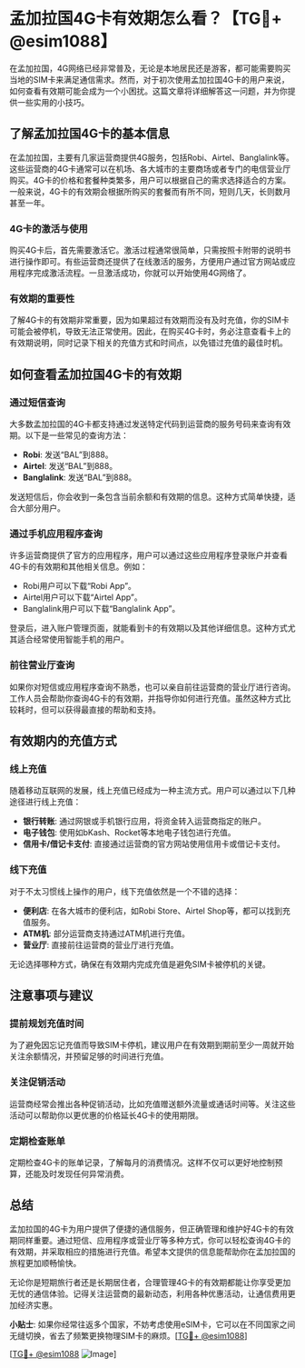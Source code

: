 # 孟加拉国4G卡有效期怎么看？【TG💪+ @esim1088】

在孟加拉国，4G网络已经非常普及，无论是本地居民还是游客，都可能需要购买当地的SIM卡来满足通信需求。然而，对于初次使用孟加拉国4G卡的用户来说，如何查看有效期可能会成为一个小困扰。这篇文章将详细解答这一问题，并为你提供一些实用的小技巧。

## 了解孟加拉国4G卡的基本信息

在孟加拉国，主要有几家运营商提供4G服务，包括Robi、Airtel、Banglalink等。这些运营商的4G卡通常可以在机场、各大城市的主要商场或者专门的电信营业厅购买。4G卡的价格和套餐种类繁多，用户可以根据自己的需求选择适合的方案。一般来说，4G卡的有效期会根据所购买的套餐而有所不同，短则几天，长则数月甚至一年。

### 4G卡的激活与使用

购买4G卡后，首先需要激活它。激活过程通常很简单，只需按照卡附带的说明书进行操作即可。有些运营商还提供了在线激活的服务，方便用户通过官方网站或应用程序完成激活流程。一旦激活成功，你就可以开始使用4G网络了。

### 有效期的重要性

了解4G卡的有效期非常重要，因为如果超过有效期而没有及时充值，你的SIM卡可能会被停机，导致无法正常使用。因此，在购买4G卡时，务必注意查看卡上的有效期说明，同时记录下相关的充值方式和时间点，以免错过充值的最佳时机。

## 如何查看孟加拉国4G卡的有效期

### 通过短信查询

大多数孟加拉国的4G卡都支持通过发送特定代码到运营商的服务号码来查询有效期。以下是一些常见的查询方法：

- **Robi**: 发送“BAL”到888。
- **Airtel**: 发送“BAL”到888。
- **Banglalink**: 发送“BAL”到888。

发送短信后，你会收到一条包含当前余额和有效期的信息。这种方式简单快捷，适合大部分用户。

### 通过手机应用程序查询

许多运营商提供了官方的应用程序，用户可以通过这些应用程序登录账户并查看4G卡的有效期和其他相关信息。例如：

- Robi用户可以下载“Robi App”。
- Airtel用户可以下载“Airtel App”。
- Banglalink用户可以下载“Banglalink App”。

登录后，进入账户管理页面，就能看到卡的有效期以及其他详细信息。这种方式尤其适合经常使用智能手机的用户。

### 前往营业厅查询

如果你对短信或应用程序查询不熟悉，也可以亲自前往运营商的营业厅进行咨询。工作人员会帮助你查询4G卡的有效期，并指导你如何进行充值。虽然这种方式比较耗时，但可以获得最直接的帮助和支持。

## 有效期内的充值方式

### 线上充值

随着移动互联网的发展，线上充值已经成为一种主流方式。用户可以通过以下几种途径进行线上充值：

- **银行转账**: 通过网银或手机银行应用，将资金转入运营商指定的账户。
- **电子钱包**: 使用如bKash、Rocket等本地电子钱包进行充值。
- **信用卡/借记卡支付**: 直接通过运营商的官方网站使用信用卡或借记卡支付。

### 线下充值

对于不太习惯线上操作的用户，线下充值依然是一个不错的选择：

- **便利店**: 在各大城市的便利店，如Robi Store、Airtel Shop等，都可以找到充值服务。
- **ATM机**: 部分运营商支持通过ATM机进行充值。
- **营业厅**: 直接前往运营商的营业厅进行充值。

无论选择哪种方式，确保在有效期内完成充值是避免SIM卡被停机的关键。

## 注意事项与建议

### 提前规划充值时间

为了避免因忘记充值而导致SIM卡停机，建议用户在有效期到期前至少一周就开始关注余额情况，并预留足够的时间进行充值。

### 关注促销活动

运营商经常会推出各种促销活动，比如充值赠送额外流量或通话时间等。关注这些活动可以帮助你以更优惠的价格延长4G卡的使用期限。

### 定期检查账单

定期检查4G卡的账单记录，了解每月的消费情况。这样不仅可以更好地控制预算，还能及时发现任何异常消费。

## 总结

孟加拉国的4G卡为用户提供了便捷的通信服务，但正确管理和维护好4G卡的有效期同样重要。通过短信、应用程序或营业厅等多种方式，你可以轻松查询4G卡的有效期，并采取相应的措施进行充值。希望本文提供的信息能帮助你在孟加拉国的旅程更加顺畅愉快。

无论你是短期旅行者还是长期居住者，合理管理4G卡的有效期都能让你享受更加无忧的通信体验。记得关注运营商的最新动态，利用各种优惠活动，让通信费用更加经济实惠。

**小贴士**: 如果你经常往返多个国家，不妨考虑使用eSIM卡，它可以在不同国家之间无缝切换，省去了频繁更换物理SIM卡的麻烦。[[TG💪+ @esim1088](https://t.me/s/esim1088)]

[[TG💪+ @esim1088](https://t.me/s/esim1088) ![Image](https://i.postimg.cc/4NQfJmqS/Snipaste-2025-05-13-00-14-12.png)]